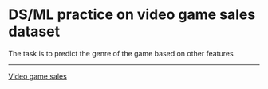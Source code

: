 # DS/ML practice on video game sales dataset


The task is to predict the genre of the game based on other features

---

[Video game sales](https://www.kaggle.com/datasets/kendallgillies/video-game-sales-and-ratings)
